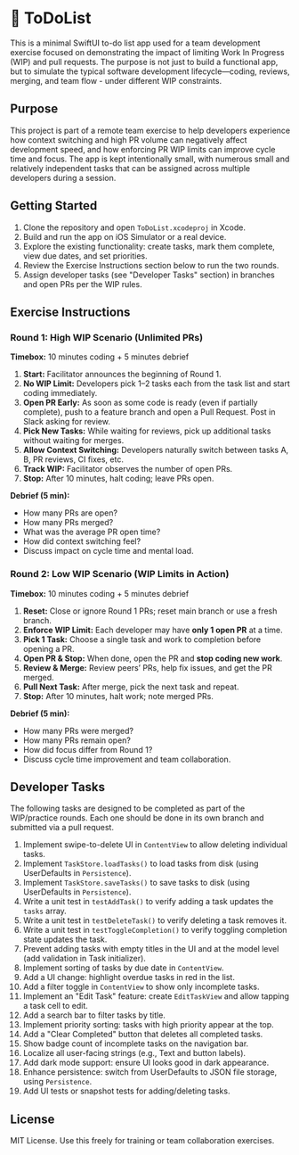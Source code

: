 # 📝 ToDoList

This is a minimal SwiftUI to-do list app used for a team development exercise focused on demonstrating the impact of limiting Work In Progress (WIP) and pull requests. The purpose is not just to build a functional app, but to simulate the typical software development lifecycle—coding, reviews, merging, and team flow - under different WIP constraints.

## Purpose

This project is part of a remote team exercise to help developers experience how context switching and high PR volume can negatively affect development speed, and how enforcing PR WIP limits can improve cycle time and focus. The app is kept intentionally small, with numerous small and relatively independent tasks that can be assigned across multiple developers during a session.

## Getting Started

1. Clone the repository and open `ToDoList.xcodeproj` in Xcode.
2. Build and run the app on iOS Simulator or a real device.
3. Explore the existing functionality: create tasks, mark them complete, view due dates, and set priorities.
4. Review the Exercise Instructions section below to run the two rounds.
5. Assign developer tasks (see "Developer Tasks" section) in branches and open PRs per the WIP rules.

## Exercise Instructions

### Round 1: High WIP Scenario (Unlimited PRs)

**Timebox:** 10 minutes coding + 5 minutes debrief

1. **Start:** Facilitator announces the beginning of Round 1.  
2. **No WIP Limit:** Developers pick 1–2 tasks each from the task list and start coding immediately.  
3. **Open PR Early:** As soon as some code is ready (even if partially complete), push to a feature branch and open a Pull Request. Post in Slack asking for review.  
4. **Pick New Tasks:** While waiting for reviews, pick up additional tasks without waiting for merges.  
5. **Allow Context Switching:** Developers naturally switch between tasks A, B, PR reviews, CI fixes, etc.  
6. **Track WIP:** Facilitator observes the number of open PRs.  
7. **Stop:** After 10 minutes, halt coding; leave PRs open.  

**Debrief (5 min):**  
- How many PRs are open?  
- How many PRs merged?  
- What was the average PR open time?  
- How did context switching feel?  
- Discuss impact on cycle time and mental load.

### Round 2: Low WIP Scenario (WIP Limits in Action)

**Timebox:** 10 minutes coding + 5 minutes debrief

1. **Reset:** Close or ignore Round 1 PRs; reset main branch or use a fresh branch.  
2. **Enforce WIP Limit:** Each developer may have **only 1 open PR** at a time.  
3. **Pick 1 Task:** Choose a single task and work to completion before opening a PR.  
4. **Open PR & Stop:** When done, open the PR and **stop coding new work**.  
5. **Review & Merge:** Review peers’ PRs, help fix issues, and get the PR merged.  
6. **Pull Next Task:** After merge, pick the next task and repeat.  
7. **Stop:** After 10 minutes, halt work; note merged PRs.

**Debrief (5 min):**  
- How many PRs were merged?  
- How many PRs remain open?  
- How did focus differ from Round 1?  
- Discuss cycle time improvement and team collaboration.

## Developer Tasks

The following tasks are designed to be completed as part of the WIP/practice rounds. Each one should be done in its own branch and submitted via a pull request.

1. Implement swipe-to-delete UI in `ContentView` to allow deleting individual tasks.
2. Implement `TaskStore.loadTasks()` to load tasks from disk (using UserDefaults in `Persistence`).
3. Implement `TaskStore.saveTasks()` to save tasks to disk (using UserDefaults in `Persistence`).
4. Write a unit test in `testAddTask()` to verify adding a task updates the `tasks` array.
5. Write a unit test in `testDeleteTask()` to verify deleting a task removes it.
6. Write a unit test in `testToggleCompletion()` to verify toggling completion state updates the task.
7. Prevent adding tasks with empty titles in the UI and at the model level (add validation in Task initializer).
8. Implement sorting of tasks by due date in `ContentView`.
9. Add a UI change: highlight overdue tasks in red in the list.
10. Add a filter toggle in `ContentView` to show only incomplete tasks.
11. Implement an "Edit Task" feature: create `EditTaskView` and allow tapping a task cell to edit.
12. Add a search bar to filter tasks by title.
13. Implement priority sorting: tasks with high priority appear at the top.
14. Add a "Clear Completed" button that deletes all completed tasks.
15. Show badge count of incomplete tasks on the navigation bar.
16. Localize all user-facing strings (e.g., Text and button labels).
17. Add dark mode support: ensure UI looks good in dark appearance.
18. Enhance persistence: switch from UserDefaults to JSON file storage, using `Persistence`.
19. Add UI tests or snapshot tests for adding/deleting tasks.

## License

MIT License. Use this freely for training or team collaboration exercises.
